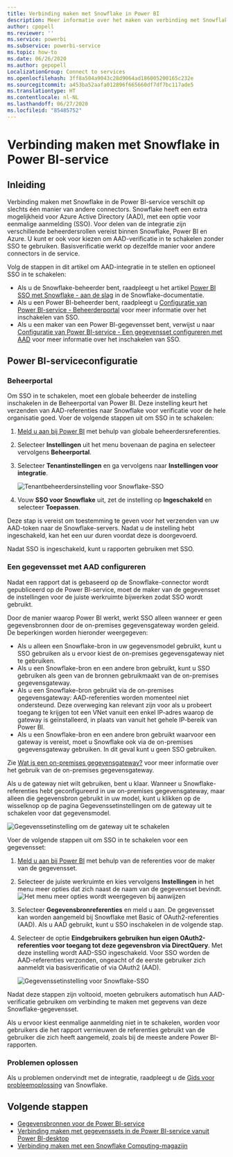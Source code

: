```yaml
---
title: Verbinding maken met Snowflake in Power BI
description: Meer informatie over het maken van verbinding met Snowflake voor Power BI met behulp van SSO-verificatie.
author: cpopell
ms.reviewer: ''
ms.service: powerbi
ms.subservice: powerbi-service
ms.topic: how-to
ms.date: 06/26/2020
ms.author: gepopell
LocalizationGroup: Connect to services
ms.openlocfilehash: 3ff8a504a9043c28d9064ad186005200165c232e
ms.sourcegitcommit: a453ba52aafa012896f665660df7df7bc117ade5
ms.translationtype: HT
ms.contentlocale: nl-NL
ms.lasthandoff: 06/27/2020
ms.locfileid: "85485752"
---
```

# <a name="connect-to-snowflake-in-power-bi-service"></a>Verbinding maken met Snowflake in Power BI-service

## <a name="introduction"></a>Inleiding

Verbinding maken met Snowflake in de Power BI-service verschilt op slechts één manier van andere connectors. Snowflake heeft een extra mogelijkheid voor Azure Active Directory (AAD), met een optie voor eenmalige aanmelding (SSO). Voor delen van de integratie zijn verschillende beheerdersrollen vereist binnen Snowflake, Power BI en Azure. U kunt er ook voor kiezen om AAD-verificatie in te schakelen zonder SSO te gebruiken. Basisverificatie werkt op dezelfde manier voor andere connectors in de service.

Volg de stappen in dit artikel om AAD-integratie in te stellen en optioneel SSO in te schakelen:

* Als u de Snowflake-beheerder bent, raadpleegt u het artikel [Power BI SSO met Snowflake - aan de slag](https://docs.snowflake.com/en/user-guide/oauth-powerbi.html) in de Snowflake-documentatie.
* Als u een Power BI-beheerder bent, raadpleegt u [Configuratie van Power BI-service - Beheerderportal](service-connect-snowflake.md#admin-portal) voor meer informatie over het inschakelen van SSO.
* Als u een maker van een Power BI-gegevensset bent, verwijst u naar [Configuratie van Power BI-service - Een gegevensset configureren met AAD](service-connect-snowflake.md#configuring-a-dataset-with-aad) voor meer informatie over het inschakelen van SSO.

## <a name="power-bi-service-configuration"></a>Power BI-serviceconfiguratie

### <a name="admin-portal"></a>Beheerportal

Om SSO in te schakelen, moet een globale beheerder de instelling inschakelen in de Beheerportal van Power BI. Deze instelling keurt het verzenden van AAD-referenties naar Snowflake voor verificatie voor de hele organisatie goed. Voer de volgende stappen uit om SSO in te schakelen:

1. [Meld u aan bij Power BI](https://app.powerbi.com) met behulp van globale beheerdersreferenties.
1. Selecteer **Instellingen** uit het menu bovenaan de pagina en selecteer vervolgens **Beheerportal**.
1. Selecteer **Tenantinstellingen** en ga vervolgens naar **Instellingen voor integratie**.

   ![Tenantbeheerdersinstelling voor Snowflake-SSO](media/service-connect-snowflake/snowflake-sso-tenant.png)

4. Vouw **SSO voor Snowflake** uit, zet de instelling op **Ingeschakeld** en selecteer **Toepassen**.

Deze stap is vereist om toestemming te geven voor het verzenden van uw AAD-token naar de Snowflake-servers. Nadat u de instelling hebt ingeschakeld, kan het een uur duren voordat deze is doorgevoerd.

Nadat SSO is ingeschakeld, kunt u rapporten gebruiken met SSO.

### <a name="configuring-a-dataset-with-aad"></a>Een gegevensset met AAD configureren

Nadat een rapport dat is gebaseerd op de Snowflake-connector wordt gepubliceerd op de Power BI-service, moet de maker van de gegevensset de instellingen voor de juiste werkruimte bijwerken zodat SSO wordt gebruikt.

Door de manier waarop Power BI werkt, werkt SSO alleen wanneer er geen gegevensbronnen door de on-premises gegevensgateway worden geleid. De beperkingen worden hieronder weergegeven:

* Als u alleen een Snowflake-bron in uw gegevensmodel gebruikt, kunt u SSO gebruiken als u ervoor kiest de on-premises gegevensgateway niet te gebruiken.
* Als u een Snowflake-bron en een andere bron gebruikt, kunt u SSO gebruiken als geen van de bronnen gebruikmaakt van de on-premises gegevensgateway.
* Als u een Snowflake-bron gebruikt via de on-premises gegevensgateway: AAD-referenties worden momenteel niet ondersteund. Deze overweging kan relevant zijn voor als u probeert toegang te krijgen tot een VNet vanuit een enkel IP-adres waarop de gateway is geïnstalleerd, in plaats van vanuit het gehele IP-bereik van Power BI.
* Als u een Snowflake-bron en een andere bron gebruikt waarvoor een gateway is vereist, moet u Snowflake ook via de on-premises gegevensgateway gebruiken. In dit geval kunt u geen SSO gebruiken.

Zie [Wat is een on-premises gegevensgateway?](service-gateway-onprem.md) voor meer informatie over het gebruik van de on-premises gegevensgateway.

Als u de gateway niet wilt gebruiken, bent u klaar. Wanneer u Snowflake-referenties hebt geconfigureerd in uw on-premises gegevensgateway, maar alleen die gegevensbron gebruikt in uw model, kunt u klikken op de wisselknop op de pagina Gegevenssetinstellingen om de gateway uit te schakelen voor dat gegevensmodel.

![Gegevenssetinstelling om de gateway uit te schakelen](media/service-connect-snowflake/snowflake-gateway-toggle-off.png)

Voer de volgende stappen uit om SSO in te schakelen voor een gegevensset:

1. [Meld u aan bij Power BI](https://app.powerbi.com) met behulp van de referenties voor de maker van de gegevensset.
1. Selecteer de juiste werkruimte en kies vervolgens **Instellingen** in het menu meer opties dat zich naast de naam van de gegevensset bevindt.
  ![Het menu meer opties wordt weergegeven bij aanwijzen](media/service-connect-snowflake/dataset-settings-2.png)
1. Selecteer **Gegevensbronreferenties** en meld u aan. De gegevensset kan worden aangemeld bij Snowflake met Basic of OAuth2-referenties (AAD). Als u AAD gebruikt, kunt u SSO inschakelen in de volgende stap.
1. Selecteer de optie **Eindgebruikers gebruiken hun eigen OAuth2-referenties voor toegang tot deze gegevensbron via DirectQuery**. Met deze instelling wordt AAD-SSO ingeschakeld. Voor SSO worden de AAD-referenties verzonden, ongeacht of de eerste gebruiker zich aanmeldt via basisverificatie of via OAuth2 (AAD).

    ![Gegevenssetinstelling voor Snowflake-SSO](media/service-connect-snowflake/snowflake-sso-cred-ui.png)

Nadat deze stappen zijn voltooid, moeten gebruikers automatisch hun AAD-verificatie gebruiken om verbinding te maken met gegevens van deze Snowflake-gegevensset.

Als u ervoor kiest eenmalige aanmelding niet in te schakelen, worden voor gebruikers die het rapport vernieuwen de referenties gebruikt van de gebruiker die zich heeft aangemeld, zoals bij de meeste andere Power BI-rapporten.

### <a name="troubleshooting"></a>Problemen oplossen

Als u problemen ondervindt met de integratie, raadpleegt u de [Gids voor probleemoplossing](https://docs.snowflake.com/en/user-guide/oauth-powerbi.html#troubleshooting) van Snowflake.

## <a name="next-steps"></a>Volgende stappen

* [Gegevensbronnen voor de Power BI-service](service-get-data.md)
* [Verbinding maken met gegevenssets in de Power BI-service vanuit Power BI-desktop](desktop-report-lifecycle-datasets.md)
* [Verbinding maken met een Snowflake Computing-magazijn](desktop-connect-snowflake.md)